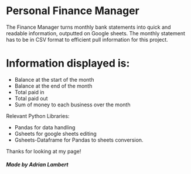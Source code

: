 # Personal Finance Manager
The Finance Manager turns monthly bank statements into quick and readable information, outputted on Google sheets.
The monthly statement has to be in CSV format to efficient pull information for this project.

# Information displayed is:
- Balance at the start of the month
- Balance at the end of the month
- Total paid in
- Total paid out
- Sum of money to each business over the month


Relevant Python Libraries:
- Pandas for data handling
- Gsheets for google sheets editing
- Gsheets-Dataframe for Pandas to sheets conversion.


Thanks for looking at my page!

##### Made by Adrian Lambert
